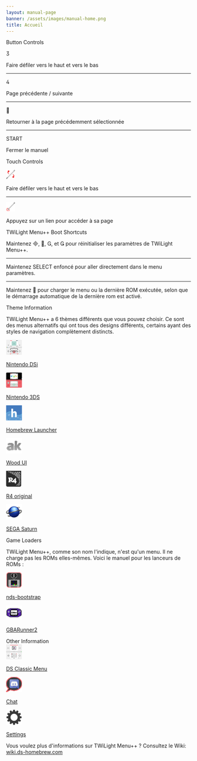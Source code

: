 ```yaml
---
layout: manual-page
banner: /assets/images/manual-home.png
title: Accueil
---
```


<div id="button-controls" class="section-title">Button Controls</div>
<div class="section-body">
    <div class="button-action-group">
        <p class="button-action button">&#xE07D;</p>
        <p class="button-action-text">Faire défiler vers le haut et vers le bas</p>
    </div>
    <hr>
    <div class="button-action-group">
        <p class="button-action button">&#xE07E;</p>
        <p class="button-action-text">Page précédente / suivante</p>
    </div>
    <hr>
    <div class="button-action-group">
        <p class="button-action button">&#xE001;</p>
        <p class="button-action-text">Retourner à la page précédemment sélectionnée</p>
    </div>
    <hr>
    <div class="button-action-group">
        <p class="button-action">START</p>
        <p class="button-action-text">Fermer le manuel</p>
    </div>
</div>

<div id="touch-controls" class="section-title">Touch Controls</div>
<div class="section-body">
    <div class="button-action-group">
        <p class="button-action"><img src="/assets/images/up-down.png" alt="Faire défiler vers le haut/bas sur l'écran tactile"></p>
        <p class="button-action-text">Faire défiler vers le haut et vers le bas</p>
    </div>
    <hr>
    <div class="button-action-group">
        <p class="button-action"><img src="/assets/images/tap.png" alt="Toucher l'écran tactile"></p>
        <p class="button-action-text">Appuyez sur un lien pour accéder à sa page</p>
    </div>
</div>

<div id="twilight-menu-boot-shortcuts" class="section-title">TWiLight Menu++ Boot Shortcuts</div>
<div class="section-body">
    <p>
        Maintenez &#xE000;, &#xE001;, &#xE002;, et &#xE003; pour réinitialiser les paramètres de TWiLight Menu++.
    </p>
    <hr>
    <p>
        Maintenez SELECT enfoncé pour aller directement dans le menu paramètres.
    </p>
    <hr>
    <p>
        Maintenez &#xE001; pour charger le menu ou la dernière ROM exécutée, selon que le démarrage automatique de la dernière rom est activé.
    </p>
</div>

<div id="theme-information" class="section-title">Theme Information</div>
<div class="section-body">
    <p class="mb-2">TWiLight Menu++ a 6 thèmes différents que vous pouvez choisir. Ce sont des menus alternatifs qui ont tous des designs différents, certains ayant des styles de navigation complètement distincts.</p>
    <div class="grid-container-3">
        <div class="grid-item">
            <img src="/assets/images/dsi-icon.png">
            <p>
                <a href="theme1-dsi">Nintendo DSi</a>
            </p>
        </div>
        <div class="grid-item">
            <img src="/assets/images/3ds-icon.png">
            <p>
                <a href="theme2-3ds">Nintendo 3DS</a>
            </p>
        </div>
        <div class="grid-item">
            <img src="/assets/images/hbl-icon.png">
            <p>
                <a href="theme6-hbl">Homebrew Launcher</a>
            </p>
        </div>
        <div class="grid-item">
            <img src="/assets/images/ak-icon.png">
            <p>
                <a href="theme4-acekard">Wood UI</a>
            </p>
        </div>
        <div class="grid-item">
            <img src="/assets/images/r4-icon.png">
            <p>
                <a href="theme3-r4">R4 original</a>
            </p>
        </div>
        <div class="grid-item">
            <img src="/assets/images/saturn-logo.png">
            <p>
                <a href="theme5-saturn">SEGA Saturn</a>
            </p>
        </div>
    </div>
</div>

<div id="game-loaders" class="section-title">Game Loaders</div>
<div class="section-body">
    <p class="mb-2">TWiLight Menu++, comme son nom l'indique, n'est qu'un menu. Il ne charge pas les ROMs elles-mêmes. Voici le manuel pour les lanceurs de ROMs :</p>
    <div class="grid-container-2">
        <div class="grid-item">
            <img src="/assets/images/ndsb-icon.png">
            <p>
                <a href="nds-bootstrap">nds-bootstrap</a>
            </p>
        </div>
        <div class="grid-item">
            <img src="/assets/images/gba-icon.png">
            <p>
                <a href="gbarunner2">GBARunner2</a>
            </p>
        </div>
    </div>
</div>

<div id="other-information" class="section-title">Other Information</div>
<div class="section-body">
    <div class="grid-container-3 mb-2">
        <div class="grid-item">
            <img src="/assets/images/ds-icon.png">
            <p>
                <a href="ds-classic-menu">DS Classic Menu</a>
            </p>
        </div>
        <div class="grid-item">
            <img src="/assets/images/chat-icon.png">
            <p>
                <a href="chat">Chat</a>
            </p>
        </div>
        <div class="grid-item">
            <img src="/assets/images/settings-icon.png">
            <p>
                <a href="settings">Settings</a>
            </p>
        </div>
    </div>
    <p>
        Vous voulez plus d'informations sur TWiLight Menu++ ? Consultez le Wiki:<br><a href="https://wiki.ds-homebrew.com">wiki.ds-homebrew.com</a>
    </p>
</div>
